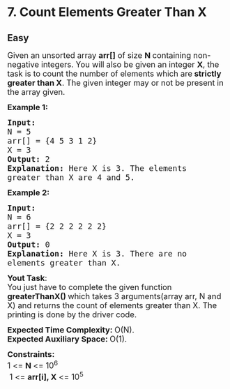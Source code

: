 # 7. Count Elements Greater Than X
## Easy 
<div class="problem-statement">
                <p></p><p><span style="font-size:18px">Given an unsorted array <strong>arr[]</strong> of size <strong>N </strong>containing non-negative integers. You will also be given an integer <strong>X</strong>, the task is to count the number of elements which are<strong> strictly greater than X</strong>. The given integer may or not be present in the array given. </span></p>

<p><span style="font-size:18px"><strong>Example 1:</strong></span></p>

<pre><span style="font-size:18px"><strong>Input:
</strong>N = 5
arr[] = {4 5 3 1 2}
X = 3
<strong>Output: </strong>2<strong>
Explanation: </strong>Here X is 3. The elements
greater than X are 4 and 5.</span>
</pre>

<p><span style="font-size:18px"><strong>Example 2:</strong></span></p>

<pre><span style="font-size:18px"><strong>Input:
</strong>N = 6
arr[] = {2 2 2 2 2 2}
X = 3
<strong>Output: </strong>0<strong>
Explanation: </strong>Here X is 3. There are no
elements greater than X.</span></pre>

<p><span style="font-size:18px"><strong>Yout Task</strong>:<br>
You just have to complete the given function<strong> greaterThanX() </strong>which takes 3 arguments(array arr, N and X) and returns the count of elements greater than X. The printing is done by the driver code.</span></p>

<p><span style="font-size:18px"><strong>Expected Time Complexity:&nbsp;</strong>O(N).<br>
<strong>Expected Auxiliary Space:&nbsp;</strong>O(1).</span></p>

<p><span style="font-size:18px"><strong>Constraints:</strong><br>
1 &lt;= <strong>N </strong>&lt;= 10<sup>6</sup><br>
&nbsp;1 &lt;= <strong>arr[i], X</strong> &lt;= 10<sup>5&nbsp;&nbsp;</sup></span></p>
 <p></p>
            </div>